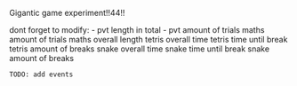 Gigantic game experiment!!44!!

dont forget to modify: 
    - pvt length in total
    - pvt amount of trials
    maths amount of trials
    maths overall length
    tetris overall time
    tetris time until break
    tetris amount of breaks
    snake overall time
    snake time until break
    snake amount of breaks
    
    
    
    TODO: add events